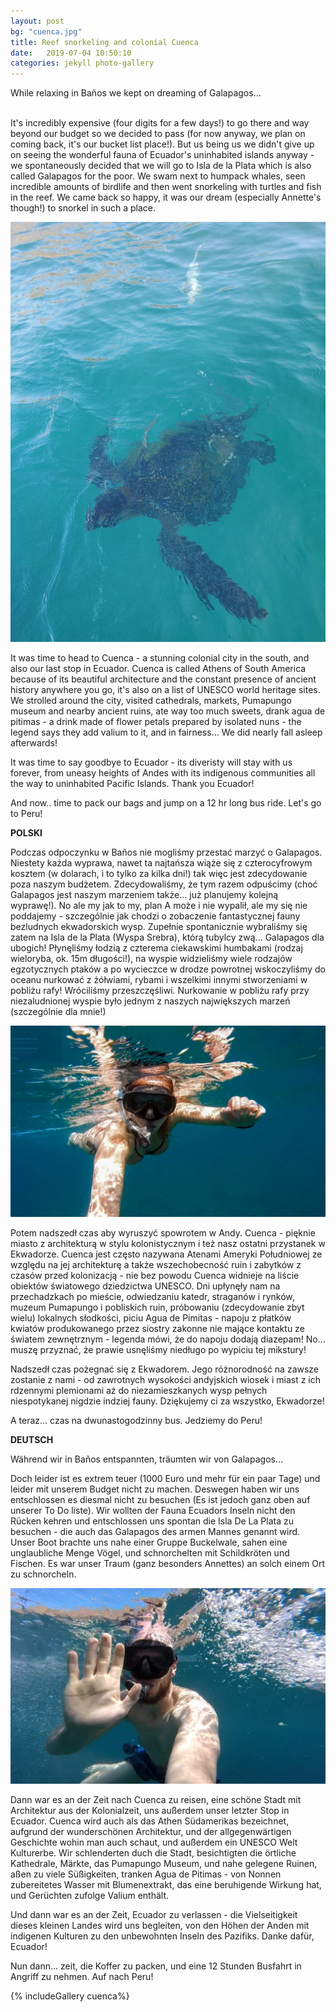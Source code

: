 ```yaml
---
layout: post
bg: "cuenca.jpg"
title: Reef snorkeling and colonial Cuenca
date:   2019-07-04 10:50:10 
categories: jekyll photo-gallery
---
```


While relaxing in Baños we kept on dreaming of Galapagos... <br><br>
  
It's incredibly expensive (four digits for a few days!) to go there and way beyond our budget so we decided to pass (for now anyway, we plan on coming back, it's our bucket list place!). But us being us we didn't give up on seeing the wonderful fauna of Ecuador's uninhabited islands anyway - we spontaneously decided that we will go to Isla de la Plata which is also called Galapagos for the poor. We swam next to humpack whales, seen incredible amounts of birdlife and then went snorkeling with turtles and fish in the reef. We came back so happy, it was our dream (especially Annette's though!) to snorkel in such a place.

![Cuenca](/assets/images/posts/cuenca/11.jpg)

It was time to head to Cuenca - a stunning colonial city in the south, and also our last stop in Ecuador. Cuenca is called Athens of South America because of its beautiful architecture and the constant presence of ancient history anywhere you go, it's also on a list of UNESCO world heritage sites. We strolled around the city, visited cathedrals, markets, Pumapungo museum and nearby ancient ruins, ate way too much sweets, drank agua de pitimas - a drink made of flower petals prepared by isolated nuns - the legend says they add valium to it, and in fairness... We did nearly fall asleep afterwards! 

It was time to say goodbye to Ecuador - its diveristy will stay with us forever, from uneasy heights of Andes with its indigenous communities all the way to uninhabited Pacific Islands. Thank you Ecuador!

And now.. time to pack our bags and jump on a 12 hr long bus ride. Let's go to Peru!

<b>POLSKI</b>

Podczas odpoczynku w Baños nie mogliśmy przestać marzyć o Galapagos. Niestety każda wyprawa, nawet ta najtańsza wiąże się z czterocyfrowym kosztem (w dolarach, i to tylko za kilka dni!) tak więc jest zdecydowanie poza naszym budżetem. Zdecydowaliśmy, że tym razem odpuścimy (choć Galapagos jest naszym marzeniem także... już planujemy kolejną wyprawę!). No ale my jak to my, plan A może i nie wypalił, ale my się nie poddajemy - szczególnie jak chodzi o zobaczenie fantastycznej fauny bezludnych ekwadorskich wysp. Zupełnie spontanicznie wybraliśmy się zatem na Isla de la Plata (Wyspa Srebra), którą tubylcy zwą... Galapagos dla ubogich! Płynęliśmy łodzią z czterema ciekawskimi humbakami (rodzaj wieloryba, ok. 15m długości!), na wyspie widzieliśmy wiele rodzajów egzotycznych ptaków a po wycieczce w drodze powrotnej wskoczyliśmy do oceanu nurkować z żółwiami, rybami i wszelkimi innymi stworzeniami w pobliżu rafy! Wróciliśmy przeszczęśliwi. Nurkowanie w pobliżu rafy przy niezaludnionej wyspie było jednym z naszych największych marzeń (szczególnie dla mnie!)

![Cuenca](/assets/images/posts/cuenca/10.jpg)

Potem nadszedł czas aby wyruszyć spowrotem w Andy. Cuenca - pięknie miasto z architekturą w stylu kolonistycznym i też nasz ostatni przystanek w Ekwadorze. Cuenca jest często nazywana Atenami Ameryki Południowej ze względu na jej architekturę a także wszechobecność ruin i zabytków z czasów przed kolonizacją - nie bez powodu Cuenca widnieje na liście obiektów światowego dziedzictwa UNESCO. Dni upłynęły nam na przechadzkach po mieście, odwiedzaniu katedr, straganów i rynków, muzeum Pumapungo i pobliskich ruin, próbowaniu (zdecydowanie zbyt wielu) lokalnych słodkości, piciu Agua de Pimitas - napoju z płatków kwiatów produkowanego przez siostry zakonne nie mające kontaktu ze światem zewnętrznym - legenda mówi, że do napoju dodają diazepam! No... muszę przyznać, że prawie usnęliśmy niedługo po wypiciu tej mikstury!

Nadszedł czas pożegnać się z Ekwadorem. Jego różnorodność na zawsze zostanie z nami - od zawrotnych wysokości andyjskich wiosek i miast z ich rdzennymi plemionami aż do niezamieszkanych wysp pełnych niespotykanej nigdzie indziej fauny. Dziękujemy ci za wszystko, Ekwadorze!

A teraz... czas na dwunastogodzinny bus. Jedziemy do Peru!

<b>DEUTSCH</b>

Während wir in Baños entspannten, träumten wir von Galapagos...

Doch leider ist es extrem teuer (1000 Euro und mehr für ein paar Tage) und leider mit unserem Budget nicht zu machen. Deswegen haben wir uns entschlossen es diesmal nicht zu besuchen (Es ist jedoch ganz oben auf unserer To Do liste). Wir wollten der Fauna Ecuadors Inseln nicht den Rücken kehren und entschlossen uns spontan die Isla De La Plata zu besuchen - die auch das Galapagos des armen Mannes genannt wird. Unser Boot brachte uns nahe einer Gruppe Buckelwale, sahen eine unglaubliche Menge Vögel, und schnorchelten mit Schildkröten und Fischen. Es war unser Traum (ganz besonders Annettes) an solch einem Ort zu schnorcheln.

![Cuenca](/assets/images/posts/cuenca/9.jpg)

Dann war es an der Zeit nach Cuenca zu reisen, eine schöne Stadt mit Architektur aus der Kolonialzeit, uns außerdem unser letzter Stop in Ecuador. Cuenca wird auch als das Athen Südamerikas bezeichnet, aufgrund der wunderschönen Architektur, und der allgegenwärtigen Geschichte wohin man auch schaut, und außerdem ein UNESCO Welt Kulturerbe. Wir schlenderten duch die Stadt, besichtigten die örtliche Kathedrale, Märkte, das Pumapungo Museum, und nahe gelegene Ruinen, aßen zu viele Süßigkeiten, tranken Agua de Pitimas - von Nonnen zubereitetes Wasser mit Blumenextrakt, das eine beruhigende Wirkung hat, und Gerüchten zufolge Valium enthält. 

Und dann war es an der Zeit, Ecuador zu verlassen - die Vielseitigkeit dieses kleinen Landes wird uns begleiten, von den Höhen der Anden mit indigenen Kulturen zu den unbewohnten Inseln des Pazifiks. Danke dafür, Ecuador!

Nun dann... zeit, die Koffer zu packen, und eine 12 Stunden Busfahrt in Angriff zu nehmen. Auf nach Peru!


{% includeGallery cuenca%}